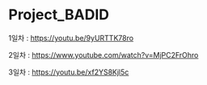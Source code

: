 # Project_BADID
1일차 : https://youtu.be/9yURTTK78ro

2일차 : https://www.youtube.com/watch?v=MjPC2FrOhro

3일차 : https://youtu.be/xf2YS8Kjl5c
